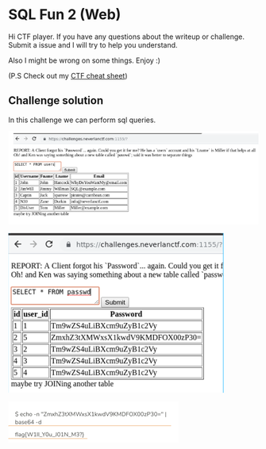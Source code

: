 # SQL Fun 2 (Web)

Hi CTF player. If you have any questions about the writeup or challenge. Submit a issue and I will try to help you understand.

Also I might be wrong on some things. Enjoy :)

(P.S Check out my [CTF cheat sheet](https://github.com/flawwan/CTF-Candy))

## Challenge solution

In this challenge we can perform sql queries.

![alt text](img/1.png "Chall")

![alt text](img/2.png "Chall")

![alt text](img/3.png "Chall")